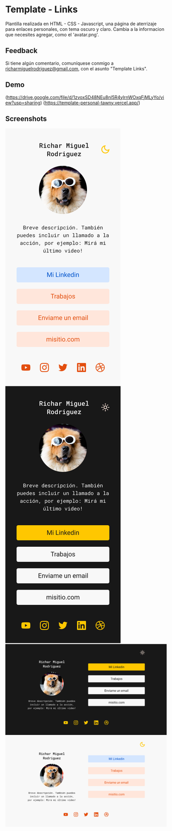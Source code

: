 
# Template - Links

Plantilla realizada en HTML - CSS - Javascript, una página de aterrizaje para enlaces personales, con tema oscuro y claro.
Cambia a la informacion que necesites agregar, como el 'avatar.png'.


## Feedback

Si tiene algún comentario, comuníquese conmigo a richarmiguelrodriguez@gmail.com, con el asunto "Template Links".


## Demo

(https://drive.google.com/file/d/1zvoxSD48NEu8nl5R4ylrnWOxqFjMLyYo/view?usp=sharing)
(https://template-personal-tawny.vercel.app/)


## Screenshots

![App Screenshot](/Movil-Light.png)
![App Screenshot](/Movil-Dark.png)
![App Screenshot](/Desktop-Dark.png)
![App Screenshot](/Desktop-Light.png)


